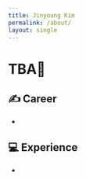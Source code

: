 ```yaml
---
title: Jinyoung Kim
permalink: /about/
layout: single
---
```


# TBA🙏



## ✍️ <b>Career</b>

- 

## 💻 <b>Experience</b>

- 

